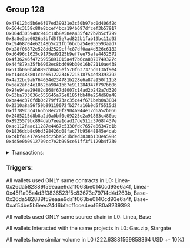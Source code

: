 ## Group 128

```0x7944afb6829d5978d3371fba5c9f5a101d7bcbf4
0x476123d5b6e6f07ed39931e3c50b97ec0d406f2d
0x664c3158c88e8bcef4bca194b697dfcef3b57917
0x004d305940c946c18b8e58ea435f427b2b5cf799
0x8a8e3ae6026a8bfd5f5e7ad822b1fab19bc11d93
0xc9468704e62148b5c21fbf6bcba54e955593aad7
0xb28f06872e528dd2529cffc87df0aa4d526c6182
0xd6496c1625c9175ed9125b9ef7ee75afe4452572
0x4f36246f4726955891015a4f7b6ca8378749327c
0x44f879a35fb6962ec8bd699b30d16b72110ae438
0x613b060bab889cb0445ef570f637375d0136f9e4
0xc14c483801cce661222346721518754ed8393792
0x4a32bc9ab764654d234781b228e6a87a950f11b8
0x6ea2afc4e1862ba9841bb7e911284347f797bb06
0x9fe94ae29482d868f67d8007c14ad2b242a7d320
0x63ba733036c655645a75e8185fbb40e254d68a48
0xba44c376fdb0c279ff73ac35c44f671beb0a3804
0x2310a8a56f59b99119072fb274a16b9d5f5515d2
0xdf789c3c4165b58ec20f29046944e17d6a52b066
0x2485215d8b8a2d0a0bf0c09225e2a91863c480be
0x8925579bc894dab7eea1dad17de511c3768f437e
0xac112faac11287e4467c5330fdc7657e86347d1b
0x1836dcb8c9bd398426d08fac7fb95648845e4dab
0xc4bf41e17e5e4dc25ba5c1bded3838b130ea598c
0x4d5e0b0912709cc7e2b995ce51ff3f1129b4f730
```
<details>
<summary>Transactions:</summary>

Hashes: 

Wallet: 0x7944afb6829d5978d3371fba5c9f5a101d7bcbf4

       Hash: 0x048f60a37d8e1633934eeac9d17d8716a8a0038794ac240b2289a1782a8ba1d8
         - source chain: Linea
         - destination chain: Kava
         - project: Gas.zip
         - contract: 0x26da582889f59eaae9da1f063be0140cd93e6a4f
         - value USD: 3.90195597e-08
       Hash: 0x876a954bbc8790beb5808b5e068fec0c402c01879864985575b738332576dd91
         - source chain: Linea
         - destination chain: Base
         - project: Stargate
         - contract: 0x45f1a95a4d3f3836523f5c83673c797f4d4d263b
         - value USD: 13.992650852
       Hash: 0xe6c15632d11b5ab6dbea77df13b7d830498decf88b778ecb90dba969899f6763
         - source chain: Linea
         - destination chain: Optimism
         - project: Gas.zip
         - contract: 0x26da582889f59eaae9da1f063be0140cd93e6a4f
         - value USD: 0.0001148991862
       Hash: 0x587c0e61de598764f79e2cf905b749265f92c87822c217a09df75e8b24758222
         - source chain: Base
         - destination chain: Zora
         - project: Gas.zip
         - contract: 0x26da582889f59eaae9da1f063be0140cd93e6a4f
         - value USD: 0.0001214753779
       Hash: 0xafc160eea1e633d1dc4b2f1b27a1a537ebe39ede035088ac1af9558a730e092b
         - source chain: Base
         - destination chain: Optimism
         - project: Stargate
         - contract: 0xaf54be5b6eec24d6bfacf1cce4eaf680a8239398
         - value USD: 208.645928433
Wallet: 0x476123d5b6e6f07ed39931e3c50b97ec0d406f2d

       Hash:0xc0bf93397584d536f16b7f2e7aec9517e41d97617b1825bbfb9dcb9c78d08af3
         - source chain: Linea
         - destination chain: Kava
         - project: Gas.zip
         - contract: 0x26da582889f59eaae9da1f063be0140cd93e6a4f
         - value USD: 4.28240519e-08
       Hash:0x11e43e0a75e18491302055090e52e7bbb2b4a509e4a7d385aa67c6ac1f5f8800
         - source chain: Linea
         - destination chain: Base
         - project: Stargate
         - contract: 0x45f1a95a4d3f3836523f5c83673c797f4d4d263b
         - value USD: 13.398693289
       Hash:0x69177e301715bd4f2c85682001b74ba8760ac0966b83a249775db3ba32ef17db
         - source chain: Base
         - destination chain: Kava
         - project: Gas.zip
         - contract: 0x26da582889f59eaae9da1f063be0140cd93e6a4f
         - value USD: 1.513919253e-08
       Hash:0x1602c3161b380e15494cc0a0fe8a55f83847e35088888bb1c72ff6f3a80247a6
         - source chain: Linea
         - destination chain: Avalanche
         - project: Gas.zip
         - contract: 0x26da582889f59eaae9da1f063be0140cd93e6a4f
         - value USD: 1.223284899e-06
       Hash:0xbe30082375419d372c265ecb04ec2f16dc781aa69609f2777a064b757dd66f85
         - source chain: Base
         - destination chain: Arbitrum
         - project: Gas.zip
         - contract: 0x26da582889f59eaae9da1f063be0140cd93e6a4f
         - value USD: 9.633032884e-05
       Hash:0x5d16f8309dd45e83984ba6d47cec5e980da2f6df2fa4ca6f93a6d6114b24f00b
         - source chain: Base
         - destination chain: Optimism
         - project: Stargate
         - contract: 0xaf54be5b6eec24d6bfacf1cce4eaf680a8239398
         - value USD: 202.372895313
Wallet: 0x664c3158c88e8bcef4bca194b697dfcef3b57917

       Hash:0x189cefcd823435489948edbb76c4bf8443edd179d920a5c3a14db34f767c6c96
         - source chain: Linea
         - destination chain: Base
         - project: Gas.zip
         - contract: 0x26da582889f59eaae9da1f063be0140cd93e6a4f
         - value USD: 0.0001739053593
       Hash:0x0a83474f0e76d51a0ad9abeb6175959a3cf8965f6b8a6244c9346cf407f3c8b1
         - source chain: Linea
         - destination chain: Base
         - project: Stargate
         - contract: 0x45f1a95a4d3f3836523f5c83673c797f4d4d263b
         - value USD: 14.353385067
       Hash:0xe2bf5a3883a90095ea02af782518bfd247eb07d5bb1bd80e854fb8de2f043aab
         - source chain: Base
         - destination chain: Arbitrum
         - project: Gas.zip
         - contract: 0x26da582889f59eaae9da1f063be0140cd93e6a4f
         - value USD: 0.0001201332072
       Hash:0x5c771335730b2983bf33efe5aff6bec44a335945d650580e6d1bd4296a950cf1
         - source chain: Linea
         - destination chain: Kava
         - project: Gas.zip
         - contract: 0x26da582889f59eaae9da1f063be0140cd93e6a4f
         - value USD: 4.449534161e-08
       Hash:0x02fb2ba82e33b8f5f78baae21dad125aaf1f723de2179a1335b2cbdfd9216130
         - source chain: Base
         - destination chain: Optimism
         - project: Gas.zip
         - contract: 0x26da582889f59eaae9da1f063be0140cd93e6a4f
         - value USD: 5.132846975e-05
       Hash:0x501fa52af1d22da500e489ba903bc01c34dcc35f1b61337b568ac283d1168850
         - source chain: Base
         - destination chain: Optimism
         - project: Stargate
         - contract: 0xaf54be5b6eec24d6bfacf1cce4eaf680a8239398
         - value USD: 203.562204924
Wallet: 0x004d305940c946c18b8e58ea435f427b2b5cf799

       Hash:0x919be9b45537c97c86d2985c5b13eb8cc4023b0e55e988e01275f6e8fe7bce6f
         - source chain: Linea
         - destination chain: Arbitrum
         - project: Gas.zip
         - contract: 0x26da582889f59eaae9da1f063be0140cd93e6a4f
         - value USD: 5.994333025e-05
       Hash:0x59794165c5f566bb600af49f35d1af207676188394dc88ca47ae4e1e4004f8d7
         - source chain: Linea
         - destination chain: Base
         - project: Stargate
         - contract: 0x45f1a95a4d3f3836523f5c83673c797f4d4d263b
         - value USD: 14.912213228
       Hash:0xff7cbb9c30406f5cbbf72c407d36f37370a7838f45a85cc63a5dd9ec1ed000eb
         - source chain: Base
         - destination chain: Kava
         - project: Gas.zip
         - contract: 0x26da582889f59eaae9da1f063be0140cd93e6a4f
         - value USD: 1.323448627e-08
       Hash:0x5966cbca24b06ecf4d36a0ae5e413b6d3e08e8922bb1cf9fecbf64cae052e1f8
         - source chain: Linea
         - destination chain: Metis
         - project: Gas.zip
         - contract: 0x26da582889f59eaae9da1f063be0140cd93e6a4f
         - value USD: 2.916085025e-06
       Hash:0xfd1536e0c349c22ac88a3d1621b34b31790544979395aff68f8184b505d4acf7
         - source chain: Base
         - destination chain: Scroll
         - project: Gas.zip
         - contract: 0x26da582889f59eaae9da1f063be0140cd93e6a4f
         - value USD: 3.174470812e-05
       Hash:0xa0ea2d66e95a7c22ef65001f4cf85460ed9710e1344e7e1424d28aa43cdabf4a
         - source chain: Base
         - destination chain: Optimism
         - project: Stargate
         - contract: 0xaf54be5b6eec24d6bfacf1cce4eaf680a8239398
         - value USD: 201.598360316
Wallet: 0x8a8e3ae6026a8bfd5f5e7ad822b1fab19bc11d93

       Hash:0x355c45a8a72856493b116ce96226f5a1145061ce1bb1e0fd3e185fb81a929d5b
         - source chain: Linea
         - destination chain: Arbitrum
         - project: Gas.zip
         - contract: 0x26da582889f59eaae9da1f063be0140cd93e6a4f
         - value USD: 4.983660596e-05
       Hash:0x6cfa52514acf6b4dbf86dbf3f62e1d45e3f74edfab3f2662d776ae60750bd5b9
         - source chain: Linea
         - destination chain: Base
         - project: Stargate
         - contract: 0x45f1a95a4d3f3836523f5c83673c797f4d4d263b
         - value USD: 14.321032748
       Hash:0xc67de9606d3d439a77c9ab1101e10142e3692935765416cfcaebd63a983bf057
         - source chain: Base
         - destination chain: Kava
         - project: Gas.zip
         - contract: 0x26da582889f59eaae9da1f063be0140cd93e6a4f
         - value USD: 4.052490968e-08
       Hash:0xd897bf462b4bde337558cf5815e342a650152cb0aadaa2d8eb30e808776b59e3
         - source chain: Linea
         - destination chain: Arbitrum
         - project: Gas.zip
         - contract: 0x26da582889f59eaae9da1f063be0140cd93e6a4f
         - value USD: 8.817351213e-05
       Hash:0xc390d259f05f10bb539cbc13f30ebaacf0f4ab17e057571c903b85a5b584cca8
         - source chain: Base
         - destination chain: Metis
         - project: Gas.zip
         - contract: 0x26da582889f59eaae9da1f063be0140cd93e6a4f
         - value USD: 3.34775445e-06
       Hash:0x749b6fc8954d2781d9f272ec5a47538b2cce24002a9e9b5c3755737f81faad70
         - source chain: Base
         - destination chain: Optimism
         - project: Stargate
         - contract: 0xaf54be5b6eec24d6bfacf1cce4eaf680a8239398
         - value USD: 207.216912551
Wallet: 0xc9468704e62148b5c21fbf6bcba54e955593aad7

       Hash:0x48be0d7f939a9803845ab143a8c11c49c3cec9338ebe77ae883bc066e34ad92b
         - source chain: Linea
         - destination chain: Base
         - project: Gas.zip
         - contract: 0x26da582889f59eaae9da1f063be0140cd93e6a4f
         - value USD: 2.718360325e-05
       Hash:0x14594190cc4404d68203bc0743e08215e7ce8a23545082e38cff73344fd460f5
         - source chain: Linea
         - destination chain: Base
         - project: Stargate
         - contract: 0x45f1a95a4d3f3836523f5c83673c797f4d4d263b
         - value USD: 17.364745461
       Hash:0x28a16e24ab03154e7fa440c6d40dff0b1ca96fead429ff3b76abbaf94f984bd7
         - source chain: Base
         - destination chain: Linea
         - project: Gas.zip
         - contract: 0x26da582889f59eaae9da1f063be0140cd93e6a4f
         - value USD: 7.107881429e-05
       Hash:0x3c7bd4c7bf6f88262d29d0bec1e35a0acbcb3af8b42ad9f9d3df4218a262abde
         - source chain: Linea
         - destination chain: Avalanche
         - project: Gas.zip
         - contract: 0x26da582889f59eaae9da1f063be0140cd93e6a4f
         - value USD: 1.514330142e-06
       Hash:0x1d47f6a8714bf7b465650e24eb7abae1470a2d70eac7682aa0ca2098465e78c9
         - source chain: Base
         - destination chain: Arbitrum
         - project: Gas.zip
         - contract: 0x26da582889f59eaae9da1f063be0140cd93e6a4f
         - value USD: 0.0001022885039
       Hash:0x27e59ebb2fa65007b252d61bac6dbbe258837b2f68b01ef834cfea61fce913ac
         - source chain: Base
         - destination chain: Optimism
         - project: Stargate
         - contract: 0xaf54be5b6eec24d6bfacf1cce4eaf680a8239398
         - value USD: 205.580424417
Wallet: 0xb28f06872e528dd2529cffc87df0aa4d526c6182

       Hash:0x27db1f925dff94e9a661fcf030845c4b3de1829b3256f529101926fcef16d03c
         - source chain: Linea
         - destination chain: Arbitrum
         - project: Gas.zip
         - contract: 0x26da582889f59eaae9da1f063be0140cd93e6a4f
         - value USD: 0.0001042038125
       Hash:0xc336182bd3fd4b8208376ba0f4ed7696ad4a89b8aad5f0304b1df8e73e9ec1bb
         - source chain: Linea
         - destination chain: Base
         - project: Stargate
         - contract: 0x45f1a95a4d3f3836523f5c83673c797f4d4d263b
         - value USD: 13.540200513
       Hash:0x8ac4b24f260ec6250b91759115340fde5db107ed6857ee470974a1af80fb7413
         - source chain: Base
         - destination chain: Scroll
         - project: Gas.zip
         - contract: 0x26da582889f59eaae9da1f063be0140cd93e6a4f
         - value USD: 5.179208569e-05
       Hash:0x645f3b3d3c53e184d8d766fdd0cfd1b1ada07819e22bd7fbaccd7d4acde190b9
         - source chain: Linea
         - destination chain: Scroll
         - project: Gas.zip
         - contract: 0x26da582889f59eaae9da1f063be0140cd93e6a4f
         - value USD: 6.964038454e-05
       Hash:0x7cc2294ee953f5dd7daa7541721158fa38ac600e8e3c4d2a2dba306bd3410fb4
         - source chain: Base
         - destination chain: Metis
         - project: Gas.zip
         - contract: 0x26da582889f59eaae9da1f063be0140cd93e6a4f
         - value USD: 3.867522272e-06
       Hash:0x844f116f2eceea0e771a4eed97be87ad1b2f00a05d38fe4b128f7eb26dfd227a
         - source chain: Base
         - destination chain: Optimism
         - project: Stargate
         - contract: 0xaf54be5b6eec24d6bfacf1cce4eaf680a8239398
         - value USD: 208.130667749
Wallet: 0xd6496c1625c9175ed9125b9ef7ee75afe4452572

       Hash:0xd3008b05b4c179df75b3c854af197192f3e9186fe88dcbbc34e19130e3ceb2ee
         - source chain: Linea
         - destination chain: Linea
         - project: Gas.zip
         - contract: 0x26da582889f59eaae9da1f063be0140cd93e6a4f
         - value USD: 2.683509552e-05
       Hash:0xea6e92db66f16887563e1e4b8013ad525c41172d721c0432fe0ab4e897e6fdcf
         - source chain: Linea
         - destination chain: Base
         - project: Stargate
         - contract: 0x45f1a95a4d3f3836523f5c83673c797f4d4d263b
         - value USD: 11.797556006
       Hash:0x0bf853bbc45d80e9caa0ca56d11764538bf0a36ad12fb5a14376877cd8a16a5c
         - source chain: Base
         - destination chain: Kava
         - project: Gas.zip
         - contract: 0x26da582889f59eaae9da1f063be0140cd93e6a4f
         - value USD: 3.073238408e-08
       Hash:0x4f1dfb8af79850db34f86d4f7c21ac5e542bfec2c500a4a38ad23fe97f178048
         - source chain: Linea
         - destination chain: Scroll
         - project: Gas.zip
         - contract: 0x26da582889f59eaae9da1f063be0140cd93e6a4f
         - value USD: 0.0001410305275
       Hash:0x973c73866370f59861cc828428c816d42f233bdb742f8ccdc5d5cf7f4adf4e17
         - source chain: Base
         - destination chain: Arbitrum
         - project: Gas.zip
         - contract: 0x26da582889f59eaae9da1f063be0140cd93e6a4f
         - value USD: 0.0001259206755
       Hash:0x4f0ac05bceb3bf570b7b389ed5a3de410a4bb9a006ffdc60b4f6221a110820b8
         - source chain: Base
         - destination chain: Optimism
         - project: Stargate
         - contract: 0xaf54be5b6eec24d6bfacf1cce4eaf680a8239398
         - value USD: 206.503758568
Wallet: 0x4f36246f4726955891015a4f7b6ca8378749327c

       Hash:0x01f63e84fd98f2bbb598a1dfff2dfc0a3aa434528ea467ab162a41805b5d1a19
         - source chain: Linea
         - destination chain: Arbitrum
         - project: Gas.zip
         - contract: 0x26da582889f59eaae9da1f063be0140cd93e6a4f
         - value USD: 0.0001390545859
       Hash:0x13e1bcbcfe187e20adcbfd4e2804797efba9ae8c2ec530573cf66d7ffc76e7d6
         - source chain: Linea
         - destination chain: Base
         - project: Stargate
         - contract: 0x45f1a95a4d3f3836523f5c83673c797f4d4d263b
         - value USD: 14.682453202
       Hash:0x767a0ec241708aefe669a893d727492251349177cdf9c624bf272b7e8e54fe87
         - source chain: Base
         - destination chain: Metis
         - project: Gas.zip
         - contract: 0x26da582889f59eaae9da1f063be0140cd93e6a4f
         - value USD: 3.579341827e-06
       Hash:0x0c1045fa0c3ead5b62263d41a82dfc5084fa28c16f24d3b5e3e66450c7e86a4d
         - source chain: Linea
         - destination chain: Metis
         - project: Gas.zip
         - contract: 0x26da582889f59eaae9da1f063be0140cd93e6a4f
         - value USD: 2.029454852e-06
       Hash:0xf044d21bc0f6b3a162dac25b6030faffbe0c2db235a13e270570a9f949f1855c
         - source chain: Base
         - destination chain: Kava
         - project: Gas.zip
         - contract: 0x26da582889f59eaae9da1f063be0140cd93e6a4f
         - value USD: 2.49582345e-08
       Hash:0x45100bb8caac285230fe5d4705e421b490d65531ca385f6b47cb9707712c1ca0
         - source chain: Base
         - destination chain: Optimism
         - project: Stargate
         - contract: 0xaf54be5b6eec24d6bfacf1cce4eaf680a8239398
         - value USD: 199.868625878
Wallet: 0x44f879a35fb6962ec8bd699b30d16b72110ae438

       Hash:0xb7c5f56083b77f9c2a47e2c6f602d1d7900fa9f37e0e09151b35ef79a0368528
         - source chain: Linea
         - destination chain: Zora
         - project: Gas.zip
         - contract: 0x26da582889f59eaae9da1f063be0140cd93e6a4f
         - value USD: 6.737942967e-05
       Hash:0x4c82163982e4c3fdbff4ce2ded521c74b918f4ec8873db5c7f7e1dc5e3df6ccd
         - source chain: Linea
         - destination chain: Base
         - project: Stargate
         - contract: 0x45f1a95a4d3f3836523f5c83673c797f4d4d263b
         - value USD: 14.29543315
       Hash:0x9644898a06092d262b57cdf98e39d3ae1abbcc2cd0b68690429c519ec61b6bfd
         - source chain: Base
         - destination chain: Kava
         - project: Gas.zip
         - contract: 0x26da582889f59eaae9da1f063be0140cd93e6a4f
         - value USD: 1.271369461e-08
       Hash:0x0837f9ef1b2fd64892a74bae07f671c51c817d4c55a4226a4be8c733e9373d5c
         - source chain: Linea
         - destination chain: Avalanche
         - project: Gas.zip
         - contract: 0x26da582889f59eaae9da1f063be0140cd93e6a4f
         - value USD: 1.486203291e-06
       Hash:0x3f11860206944a7a9d2b09f53142b6bab82ccd550f7ae2b78a7b296a76ae8220
         - source chain: Base
         - destination chain: Optimism
         - project: Gas.zip
         - contract: 0x26da582889f59eaae9da1f063be0140cd93e6a4f
         - value USD: 0.0001238043617
       Hash:0xd490ab03921fc241530ba49537e06e4663070b57e1ec3c9c5bf2c1bf105f42dd
         - source chain: Base
         - destination chain: Optimism
         - project: Stargate
         - contract: 0xaf54be5b6eec24d6bfacf1cce4eaf680a8239398
         - value USD: 207.920850829
Wallet: 0x613b060bab889cb0445ef570f637375d0136f9e4

       Hash:0x46e58c29c0b569d01b11450dba55bca6491aef973c1dfff2ed093f9a20d65847
         - source chain: Linea
         - destination chain: Scroll
         - project: Gas.zip
         - contract: 0x26da582889f59eaae9da1f063be0140cd93e6a4f
         - value USD: 0.0001511673215
       Hash:0x462f746cd91573b54ac81b2c66bcf1eef99d635a5c078db7834785568f7db129
         - source chain: Linea
         - destination chain: Base
         - project: Stargate
         - contract: 0x45f1a95a4d3f3836523f5c83673c797f4d4d263b
         - value USD: 12.50851428
       Hash:0x7312cb93a2e54e3e5ec56f25de546aa875eb9c8675d8f3e9f05c99d19aea9ff6
         - source chain: Base
         - destination chain: Base
         - project: Gas.zip
         - contract: 0x26da582889f59eaae9da1f063be0140cd93e6a4f
         - value USD: 0.0001573941306
       Hash:0xbcbae9042c5e7d7e9fa6da7d50949b2162b34acc8da749b950a4459fce8ce4d4
         - source chain: Linea
         - destination chain: Kava
         - project: Gas.zip
         - contract: 0x26da582889f59eaae9da1f063be0140cd93e6a4f
         - value USD: 1.452722652e-08
       Hash:0xc0cb494a528c593b1a065d708c4192e905ac126d82884d0f9b6412d30a744577
         - source chain: Base
         - destination chain: Arbitrum
         - project: Gas.zip
         - contract: 0x26da582889f59eaae9da1f063be0140cd93e6a4f
         - value USD: 8.429983601e-05
       Hash:0xbcd268c367a9b1061bd63562f787cccffab6715fbf47162ad12050f429048c3e
         - source chain: Base
         - destination chain: Optimism
         - project: Stargate
         - contract: 0xaf54be5b6eec24d6bfacf1cce4eaf680a8239398
         - value USD: 201.663299349
Wallet: 0xc14c483801cce661222346721518754ed8393792

       Hash:0x2fb097d3330cabf9788c0556cca6eb168bd4d528ae53979d1fa8f6ce79c35ef2
         - source chain: Linea
         - destination chain: Zora
         - project: Gas.zip
         - contract: 0x26da582889f59eaae9da1f063be0140cd93e6a4f
         - value USD: 0.0001145101188
       Hash:0xd03c172b27de85d87c9afd88cc8453aab625f9b742f321fa8bdeb9ab07ab5e47
         - source chain: Linea
         - destination chain: Base
         - project: Stargate
         - contract: 0x45f1a95a4d3f3836523f5c83673c797f4d4d263b
         - value USD: 14.46155722
       Hash:0x7b98cfe466527873671c03fc8bb20683bf021516eba30663cadad349d963b41b
         - source chain: Base
         - destination chain: Metis
         - project: Gas.zip
         - contract: 0x26da582889f59eaae9da1f063be0140cd93e6a4f
         - value USD: 4.676076092e-06
       Hash:0xfe2ae7ccf84bb8f31be4fecf3f019b66cebb92d3f4f17d5e7a25a63427f75ea8
         - source chain: Linea
         - destination chain: Avalanche
         - project: Gas.zip
         - contract: 0x26da582889f59eaae9da1f063be0140cd93e6a4f
         - value USD: 8.626542763e-07
       Hash:0x248d023bf94dffd3855bb27b3b3160d2d8b262ef1b15a170fd8dce6af37921ee
         - source chain: Base
         - destination chain: Avalanche
         - project: Gas.zip
         - contract: 0x26da582889f59eaae9da1f063be0140cd93e6a4f
         - value USD: 5.984068063e-07
       Hash:0xf7eeff1ea104cd38476aff2597a63e6d812d7f9c25d07067f9066969787faf7a
         - source chain: Base
         - destination chain: Optimism
         - project: Stargate
         - contract: 0xaf54be5b6eec24d6bfacf1cce4eaf680a8239398
         - value USD: 205.756967561
Wallet: 0x4a32bc9ab764654d234781b228e6a87a950f11b8

       Hash:0xa192413b3455b376d973b39a9a82ba71d160349702ff4144d2f06fd7501c9125
         - source chain: Linea
         - destination chain: Scroll
         - project: Gas.zip
         - contract: 0x26da582889f59eaae9da1f063be0140cd93e6a4f
         - value USD: 0.0001232380242
       Hash:0xb7f57ec5d0610d56d8234043974510034e81e858726256a4f9e6b87b2677b1af
         - source chain: Linea
         - destination chain: Base
         - project: Stargate
         - contract: 0x45f1a95a4d3f3836523f5c83673c797f4d4d263b
         - value USD: 13.633932326
       Hash:0xe48403cc2b7c63d3fe865d6af8a53662d113bb114079a01778005ee67b36c2d5
         - source chain: Base
         - destination chain: Linea
         - project: Gas.zip
         - contract: 0x26da582889f59eaae9da1f063be0140cd93e6a4f
         - value USD: 2.925916529e-05
       Hash:0xcce33c5f7deff155a4c1957b3fb2c49eaae2b34ae11892785109153716d3ce0a
         - source chain: Linea
         - destination chain: Metis
         - project: Gas.zip
         - contract: 0x26da582889f59eaae9da1f063be0140cd93e6a4f
         - value USD: 4.219129824e-06
       Hash:0xc94ae10740fc0d7a75edd06396badc45e04b3fb887045f4b2a7ed0eace646fa9
         - source chain: Base
         - destination chain: Kava
         - project: Gas.zip
         - contract: 0x26da582889f59eaae9da1f063be0140cd93e6a4f
         - value USD: 1.692401882e-08
       Hash:0xe6dd1bd4661a6e4319888bdcad3d3a0f3e18cfc624c4a14b0d853ba1bdb56856
         - source chain: Base
         - destination chain: Optimism
         - project: Stargate
         - contract: 0xaf54be5b6eec24d6bfacf1cce4eaf680a8239398
         - value USD: 205.582613614
Wallet: 0x6ea2afc4e1862ba9841bb7e911284347f797bb06

       Hash:0x3af390c7f9804b2f39e97a0d38f2ad6ff92e1a02364ada7c3e21d31cf8838302
         - source chain: Linea
         - destination chain: Kava
         - project: Gas.zip
         - contract: 0x26da582889f59eaae9da1f063be0140cd93e6a4f
         - value USD: 1.532911274e-08
       Hash:0x8654dfbbd6da56e30101cd8234e9b1d208cdbef95ddfd7f41dba28c4c13e85ab
         - source chain: Linea
         - destination chain: Base
         - project: Stargate
         - contract: 0x45f1a95a4d3f3836523f5c83673c797f4d4d263b
         - value USD: 14.684479399
       Hash:0x4f8910fdaed8966694da83003cd0976bb8487d6d9abe5e6872be2661209c26b3
         - source chain: Base
         - destination chain: Zora
         - project: Gas.zip
         - contract: 0x26da582889f59eaae9da1f063be0140cd93e6a4f
         - value USD: 3.054996255e-05
       Hash:0x3da31a5cd4b2b6baf022fbc62d899fb378f624670483abd57369f544a878d728
         - source chain: Linea
         - destination chain: Avalanche
         - project: Gas.zip
         - contract: 0x26da582889f59eaae9da1f063be0140cd93e6a4f
         - value USD: 3.281836921e-07
       Hash:0xd256df50062eb51fa03083a8a66baf35fcad39adc37f750d4b8ccda1349618ac
         - source chain: Base
         - destination chain: Metis
         - project: Gas.zip
         - contract: 0x26da582889f59eaae9da1f063be0140cd93e6a4f
         - value USD: 3.826983967e-06
       Hash:0xd4f6ec87cf5f50950092630b27b28e8a5a5959efd05ea2b3f3db9b9584885658
         - source chain: Base
         - destination chain: Optimism
         - project: Stargate
         - contract: 0xaf54be5b6eec24d6bfacf1cce4eaf680a8239398
         - value USD: 207.211357408
Wallet: 0x9fe94ae29482d868f67d8007c14ad2b242a7d320

       Hash:0xa76072f4b4a263281d05f512f674b6e1b89386c0e65be5e937c57cf298eccfc4
         - source chain: Linea
         - destination chain: Kava
         - project: Gas.zip
         - contract: 0x26da582889f59eaae9da1f063be0140cd93e6a4f
         - value USD: 4.58944345e-08
       Hash:0x363480198835baf85c01f02b0fd85d72f8fa33684de92aecd096add9df371bd8
         - source chain: Linea
         - destination chain: Base
         - project: Stargate
         - contract: 0x45f1a95a4d3f3836523f5c83673c797f4d4d263b
         - value USD: 15.400998674
       Hash:0x41564084377b41e8a3c384fcd1974217ff10d3701123753519a29ced2adb6a3c
         - source chain: Base
         - destination chain: Metis
         - project: Gas.zip
         - contract: 0x26da582889f59eaae9da1f063be0140cd93e6a4f
         - value USD: 5.108409848e-07
       Hash:0x72b93cb2a119e71e040b950c629229fc241c31cf6aa42e3e5e1d0b461c122056
         - source chain: Linea
         - destination chain: Kava
         - project: Gas.zip
         - contract: 0x26da582889f59eaae9da1f063be0140cd93e6a4f
         - value USD: 2.045952718e-08
       Hash:0x3d4ac2201f1eee5e569b444310e6645af2681a7a51f3e6379abbe3759b6207c4
         - source chain: Base
         - destination chain: Scroll
         - project: Gas.zip
         - contract: 0x26da582889f59eaae9da1f063be0140cd93e6a4f
         - value USD: 4.179036325e-05
       Hash:0x30c59fd6c7be8b317d56495cd7356ff6d98ec6218932e5eded526025f9c8227a
         - source chain: Base
         - destination chain: Optimism
         - project: Stargate
         - contract: 0xaf54be5b6eec24d6bfacf1cce4eaf680a8239398
         - value USD: 205.773543973
Wallet: 0x63ba733036c655645a75e8185fbb40e254d68a48

       Hash:0x33d7e82c344953c3733b31e60abbd8408f69691a2a482962e25c1cfaac185536
         - source chain: Linea
         - destination chain: Scroll
         - project: Gas.zip
         - contract: 0x26da582889f59eaae9da1f063be0140cd93e6a4f
         - value USD: 0.000109507311
       Hash:0x83f3825f171dd8ec7e1c8c9d27abbde970c75b6a55ee97300cc2fd0c1b78861f
         - source chain: Linea
         - destination chain: Base
         - project: Stargate
         - contract: 0x45f1a95a4d3f3836523f5c83673c797f4d4d263b
         - value USD: 13.051125204
       Hash:0x860490e62c26f736ed6e1b824f64f33b5cdffa61b5e8fbf98f15b983e2713a9b
         - source chain: Base
         - destination chain: Zora
         - project: Gas.zip
         - contract: 0x26da582889f59eaae9da1f063be0140cd93e6a4f
         - value USD: 0.0001614783735
       Hash:0x63b8dc51ea994f5e0dfa9b66621f5931e86e1ca2c52d507961d579bfc96fd48d
         - source chain: Linea
         - destination chain: Kava
         - project: Gas.zip
         - contract: 0x26da582889f59eaae9da1f063be0140cd93e6a4f
         - value USD: 2.137699476e-08
       Hash:0x4de26f906c196cbe85184e3c31fdfdd1c5c47ec6082f1324fbbc0a66144171fa
         - source chain: Base
         - destination chain: Avalanche
         - project: Gas.zip
         - contract: 0x26da582889f59eaae9da1f063be0140cd93e6a4f
         - value USD: 1.017784719e-06
       Hash:0x5db65f1820517b1ab30e3ee8401a90c45fae90ea645d46ca5a42899b72c9886c
         - source chain: Base
         - destination chain: Optimism
         - project: Stargate
         - contract: 0xaf54be5b6eec24d6bfacf1cce4eaf680a8239398
         - value USD: 203.206951935
Wallet: 0xba44c376fdb0c279ff73ac35c44f671beb0a3804

       Hash:0xc5fd0d43f5be604c71ea2d91c14ac325f4d5273d8b5dc98781b95f15c726e264
         - source chain: Linea
         - destination chain: Linea
         - project: Gas.zip
         - contract: 0x26da582889f59eaae9da1f063be0140cd93e6a4f
         - value USD: 0.0001196210436
       Hash:0xc69f0b524de96b5225943837a8e76d681d4d59dc917fc236f09e631b9acb2750
         - source chain: Linea
         - destination chain: Base
         - project: Stargate
         - contract: 0x45f1a95a4d3f3836523f5c83673c797f4d4d263b
         - value USD: 13.418474735
       Hash:0xa8c394b24d3a84f4cad5d2b87592540c4c09978660b80326d01eb8e07659d45c
         - source chain: Base
         - destination chain: Kava
         - project: Gas.zip
         - contract: 0x26da582889f59eaae9da1f063be0140cd93e6a4f
         - value USD: 7.81059359e-09
       Hash:0x535d85b0cf6a10034b3dc80ced8263ba17be2918294a38800b8eabe12db6b3c0
         - source chain: Linea
         - destination chain: Arbitrum
         - project: Gas.zip
         - contract: 0x26da582889f59eaae9da1f063be0140cd93e6a4f
         - value USD: 0.0001551839618
       Hash:0xbb174aa7669125786d1ed9d5d53992846fa478766ec68b329569b1ba394e2641
         - source chain: Base
         - destination chain: Scroll
         - project: Gas.zip
         - contract: 0x26da582889f59eaae9da1f063be0140cd93e6a4f
         - value USD: 0.0001685780755
       Hash:0x14cea69552dac0aac60e3ede26e3ffa7ef9241d2ba56407d5fe63c6c5dd0c238
         - source chain: Base
         - destination chain: Optimism
         - project: Stargate
         - contract: 0xaf54be5b6eec24d6bfacf1cce4eaf680a8239398
         - value USD: 201.420792948
Wallet: 0x2310a8a56f59b99119072fb274a16b9d5f5515d2

       Hash:0xd286ef57b7cb3d8a037bc42a96d9f3db081d6f4f137d6bc4e9227cd110844427
         - source chain: Linea
         - destination chain: Scroll
         - project: Gas.zip
         - contract: 0x26da582889f59eaae9da1f063be0140cd93e6a4f
         - value USD: 4.394242417e-05
       Hash:0x48c75830ee3e98371ae936a647fb4a9dfe1f881eca8259c9753c74708517c0a5
         - source chain: Linea
         - destination chain: Base
         - project: Stargate
         - contract: 0x45f1a95a4d3f3836523f5c83673c797f4d4d263b
         - value USD: 14.38161306
       Hash:0x12edcbaf95dbb7a8ca85150308ddb0e06d9d2d88634a00ee4a377f6df59305dd
         - source chain: Base
         - destination chain: Arbitrum
         - project: Gas.zip
         - contract: 0x26da582889f59eaae9da1f063be0140cd93e6a4f
         - value USD: 0.0001060855842
       Hash:0x0a1ae9b03570dc98035061ff8730c574d6294862dcdf34e8bf6ddeabd2b26744
         - source chain: Linea
         - destination chain: Scroll
         - project: Gas.zip
         - contract: 0x26da582889f59eaae9da1f063be0140cd93e6a4f
         - value USD: 7.601562012e-05
       Hash:0x60cd3cb367ceba5228035e784969a01c717a787aa1c8afd8c23df592b7bc978d
         - source chain: Base
         - destination chain: Metis
         - project: Gas.zip
         - contract: 0x26da582889f59eaae9da1f063be0140cd93e6a4f
         - value USD: 3.944044653e-06
       Hash:0xc5a2e2f17b50f2b2b7b97e3742e4acce2504dbdf3cdd8ba8999744a176dfd07f
         - source chain: Base
         - destination chain: Optimism
         - project: Stargate
         - contract: 0xaf54be5b6eec24d6bfacf1cce4eaf680a8239398
         - value USD: 207.971869779
Wallet: 0xdf789c3c4165b58ec20f29046944e17d6a52b066

       Hash:0xae46ddcc6804ce75630782da6b2d428893e3e599083ae4a2bf6a9af80cbdea8c
         - source chain: Linea
         - destination chain: Base
         - project: Gas.zip
         - contract: 0x26da582889f59eaae9da1f063be0140cd93e6a4f
         - value USD: 0.0001464747472
       Hash:0x5ff07674417a020137fdd18209e25d27303fa1a7adf2ef1461fdb068106eab89
         - source chain: Linea
         - destination chain: Base
         - project: Stargate
         - contract: 0x45f1a95a4d3f3836523f5c83673c797f4d4d263b
         - value USD: 14.714801399
       Hash:0x21ce462057284ea0d4e29196d88449a4384b40d253c5c9976bb842acfeb7ca22
         - source chain: Base
         - destination chain: Zora
         - project: Gas.zip
         - contract: 0x26da582889f59eaae9da1f063be0140cd93e6a4f
         - value USD: 9.030703216e-05
       Hash:0x395d84196d197808b9c64637510fe14c1f48edda705d8498ccd610e3b1fde5f0
         - source chain: Linea
         - destination chain: Metis
         - project: Gas.zip
         - contract: 0x26da582889f59eaae9da1f063be0140cd93e6a4f
         - value USD: 2.457711465e-06
       Hash:0xece715374137a6b58d709336e9821aee73fbf25bfcb0e3f7cb213b53ccaafb4c
         - source chain: Base
         - destination chain: Scroll
         - project: Gas.zip
         - contract: 0x26da582889f59eaae9da1f063be0140cd93e6a4f
         - value USD: 0.0001487453607
       Hash:0xfa1b9c41a070be9f254972e9db85698c097fdc40307985c02a6bd64131dfeda8
         - source chain: Base
         - destination chain: Optimism
         - project: Stargate
         - contract: 0xaf54be5b6eec24d6bfacf1cce4eaf680a8239398
         - value USD: 201.91744527
Wallet: 0x2485215d8b8a2d0a0bf0c09225e2a91863c480be

       Hash:0x56c9663bf82ada3775134a8432553a02b10d64feddf3c4647e57088e5ed416cb
         - source chain: Linea
         - destination chain: Metis
         - project: Gas.zip
         - contract: 0x26da582889f59eaae9da1f063be0140cd93e6a4f
         - value USD: 1.881232419e-06
       Hash:0x214c9625792175394897b9ab18d75f8b36e50713f5f6e610ac1819e062757b4a
         - source chain: Linea
         - destination chain: Base
         - project: Stargate
         - contract: 0x45f1a95a4d3f3836523f5c83673c797f4d4d263b
         - value USD: 13.490049054
       Hash:0xf8ca79d378da4632e6ef1a7f562911bc31f0a19ad028b7771fca73f11d412f23
         - source chain: Base
         - destination chain: Metis
         - project: Gas.zip
         - contract: 0x26da582889f59eaae9da1f063be0140cd93e6a4f
         - value USD: 3.603042732e-06
       Hash:0x6aeeab0724f38ac3b091d5c2841f82a69fa2bbe95fc67b8e7ad6528943f22ae3
         - source chain: Linea
         - destination chain: Zora
         - project: Gas.zip
         - contract: 0x26da582889f59eaae9da1f063be0140cd93e6a4f
         - value USD: 7.986894648e-05
       Hash:0x5e574dfacb928cd006b7ff83abdbc1c64fdf36b108ab3ee568751f611ad4affa
         - source chain: Base
         - destination chain: Optimism
         - project: Gas.zip
         - contract: 0x26da582889f59eaae9da1f063be0140cd93e6a4f
         - value USD: 7.68517697e-05
       Hash:0xca92e6057baf255b3771cecfaf405c671564e07b1624370ba319ed3b448e9c6e
         - source chain: Base
         - destination chain: Optimism
         - project: Stargate
         - contract: 0xaf54be5b6eec24d6bfacf1cce4eaf680a8239398
         - value USD: 202.410885436
Wallet: 0x8925579bc894dab7eea1dad17de511c3768f437e

       Hash:0x25a1f38478c6b3b4f29dfd2fece16edc52ab5a25a59a0ebc971a66839e08a132
         - source chain: Linea
         - destination chain: Zora
         - project: Gas.zip
         - contract: 0x26da582889f59eaae9da1f063be0140cd93e6a4f
         - value USD: 4.812741695e-05
       Hash:0xa0c901a49e5483eddbf8664484c4e6b230b5ff8aa6f0513d3328fd021fcdb884
         - source chain: Linea
         - destination chain: Base
         - project: Stargate
         - contract: 0x45f1a95a4d3f3836523f5c83673c797f4d4d263b
         - value USD: 14.481621345
       Hash:0x2767283bd57a697c8ecf89b8886929e1ddedb463bd66a9fdfc305a573097a353
         - source chain: Base
         - destination chain: Zora
         - project: Gas.zip
         - contract: 0x26da582889f59eaae9da1f063be0140cd93e6a4f
         - value USD: 9.789899557e-05
       Hash:0xd28f293299ec7053afabf1515d2efd10bca0cc6d5a16fe76e83a2cae38d837de
         - source chain: Linea
         - destination chain: Arbitrum
         - project: Gas.zip
         - contract: 0x26da582889f59eaae9da1f063be0140cd93e6a4f
         - value USD: 0.0001001215208
       Hash:0x7ee389279fa417d0ace1e7d4048d7ac850143601365460a8dc15d30160cbec71
         - source chain: Base
         - destination chain: Optimism
         - project: Gas.zip
         - contract: 0x26da582889f59eaae9da1f063be0140cd93e6a4f
         - value USD: 0.0001599326261
       Hash:0x577d4343e0f8e31a72c902f67702d715c1ef4a2818ea1a39cdbd64865aaa2786
         - source chain: Base
         - destination chain: Optimism
         - project: Stargate
         - contract: 0xaf54be5b6eec24d6bfacf1cce4eaf680a8239398
         - value USD: 204.142969448
Wallet: 0xac112faac11287e4467c5330fdc7657e86347d1b

       Hash:0x4c87b4c3e76280eaea56d583c0a56d22b9310acb331030c8605d5887055d841b
         - source chain: Linea
         - destination chain: Linea
         - project: Gas.zip
         - contract: 0x26da582889f59eaae9da1f063be0140cd93e6a4f
         - value USD: 0.0001258985327
       Hash:0x3db9eb303b7d5a774bc5234de65544fb7e372c200b687abfe5e45d7a6e438de1
         - source chain: Linea
         - destination chain: Base
         - project: Stargate
         - contract: 0x45f1a95a4d3f3836523f5c83673c797f4d4d263b
         - value USD: 12.096925543
       Hash:0xd35e56089a1f88c1a8a8a51c9d192e86d8fbe479de39cd39d7cc155f4c8feb98
         - source chain: Base
         - destination chain: Kava
         - project: Gas.zip
         - contract: 0x26da582889f59eaae9da1f063be0140cd93e6a4f
         - value USD: 2.752986215e-08
       Hash:0x24e24d508b52b17793b6a5c3e479680077fb4f0297fa4abc58417885654ad178
         - source chain: Linea
         - destination chain: Arbitrum
         - project: Gas.zip
         - contract: 0x26da582889f59eaae9da1f063be0140cd93e6a4f
         - value USD: 8.016723172e-05
       Hash:0x477d145977f036e1b407b5b449fb7fd2dc9335c1b81f1ee17cdab27c07cc5df2
         - source chain: Base
         - destination chain: Scroll
         - project: Gas.zip
         - contract: 0x26da582889f59eaae9da1f063be0140cd93e6a4f
         - value USD: 9.426492534e-05
       Hash:0x95484d82beef802149e6b0f40b02d4424eda09b5b7158c82c0cd12785b91d0ed
         - source chain: Base
         - destination chain: Optimism
         - project: Stargate
         - contract: 0xaf54be5b6eec24d6bfacf1cce4eaf680a8239398
         - value USD: 206.76893639
Wallet: 0x1836dcb8c9bd398426d08fac7fb95648845e4dab

       Hash:0x92d1ca5ed8dda23e0f0db3228c1c8f9c1e85f25fb27e670d95876722bd7ab54b
         - source chain: Linea
         - destination chain: Base
         - project: Gas.zip
         - contract: 0x26da582889f59eaae9da1f063be0140cd93e6a4f
         - value USD: 8.961739211e-05
       Hash:0xcbb4cbaf98b73dd1da23de56bb6a520a8c7640641b3c64e7e5d2bde11725f021
         - source chain: Linea
         - destination chain: Base
         - project: Stargate
         - contract: 0x45f1a95a4d3f3836523f5c83673c797f4d4d263b
         - value USD: 12.810464221
       Hash:0x307726301a21856e9b586eb37722bed7f44deff50af63e870c85490ac9a82361
         - source chain: Base
         - destination chain: Metis
         - project: Gas.zip
         - contract: 0x26da582889f59eaae9da1f063be0140cd93e6a4f
         - value USD: 4.281732222e-06
       Hash:0x94ad0c9b9c5d81b490b7c9498c45a0611b6966d68055a4d0da00fee00b3a5bac
         - source chain: Linea
         - destination chain: Arbitrum
         - project: Gas.zip
         - contract: 0x26da582889f59eaae9da1f063be0140cd93e6a4f
         - value USD: 6.196331884e-05
       Hash:0xc130c1ab005660ee7d36fa329089784024efa22980627414434a54be3d784266
         - source chain: Base
         - destination chain: Optimism
         - project: Gas.zip
         - contract: 0x26da582889f59eaae9da1f063be0140cd93e6a4f
         - value USD: 0.0001588734697
       Hash:0x7ab00331e7b235a61c1dfc40b499d0a3fa8272e606c77cf7a80e8dd7498725da
         - source chain: Base
         - destination chain: Optimism
         - project: Stargate
         - contract: 0xaf54be5b6eec24d6bfacf1cce4eaf680a8239398
         - value USD: 200.376072185
Wallet: 0xc4bf41e17e5e4dc25ba5c1bded3838b130ea598c

       Hash:0xfb7645f8507105966a3dc4de143577e981f70b25878e8ff4690400f948e39341
         - source chain: Linea
         - destination chain: Arbitrum
         - project: Gas.zip
         - contract: 0x26da582889f59eaae9da1f063be0140cd93e6a4f
         - value USD: 3.710720142e-05
       Hash:0x853a58d7ae2ff77f9994b8713f424190a4892db6434780c832ee92033f8e9a62
         - source chain: Linea
         - destination chain: Base
         - project: Stargate
         - contract: 0x45f1a95a4d3f3836523f5c83673c797f4d4d263b
         - value USD: 13.485387213
       Hash:0xd060d3d82b923f6d2e223c661d709bc3d087b84794f25580ef3ec4e8d9852606
         - source chain: Base
         - destination chain: Zora
         - project: Gas.zip
         - contract: 0x26da582889f59eaae9da1f063be0140cd93e6a4f
         - value USD: 7.224114605e-05
       Hash:0xcbae4d4b3909a0166dfbe26c7af7e3f3c1fbe2e68ee21a5da87909501d5f8e5c
         - source chain: Linea
         - destination chain: Avalanche
         - project: Gas.zip
         - contract: 0x26da582889f59eaae9da1f063be0140cd93e6a4f
         - value USD: 2.046396131e-06
       Hash:0x83a5e4af53e83068a7eac9a1a8d720125c99f85fa028956f1476124aa027f51d
         - source chain: Base
         - destination chain: Arbitrum
         - project: Gas.zip
         - contract: 0x26da582889f59eaae9da1f063be0140cd93e6a4f
         - value USD: 9.85015512e-05
       Hash:0xdac171cf89c3bc256478b140f5e8f25d9d6f2825a699d5c0388ea3e78d49ebe1
         - source chain: Base
         - destination chain: Optimism
         - project: Stargate
         - contract: 0xaf54be5b6eec24d6bfacf1cce4eaf680a8239398
         - value USD: 202.256247454
Wallet: 0x4d5e0b0912709cc7e2b995ce51ff3f1129b4f730

       Hash:0x006465f5c28b1490cc16cebf611c6997dd909df3a537a5f11271eac69cbb36fa
         - source chain: Linea
         - destination chain: Linea
         - project: Gas.zip
         - contract: 0x26da582889f59eaae9da1f063be0140cd93e6a4f
         - value USD: 8.506650891e-05
       Hash:0x7dbb9d7aa562ef3805fb95a1939fb87e996409738527ffcf448a95cedc84da1a
         - source chain: Linea
         - destination chain: Base
         - project: Stargate
         - contract: 0x45f1a95a4d3f3836523f5c83673c797f4d4d263b
         - value USD: 13.372988151
       Hash:0x5e5b5399494e4c2d33478aff3625851bb159a5e2fb43f70d2a3da303dc3e4f26
         - source chain: Base
         - destination chain: Linea
         - project: Gas.zip
         - contract: 0x26da582889f59eaae9da1f063be0140cd93e6a4f
         - value USD: 4.448181678e-05
       Hash:0xd92d0521ec8cfdec246b77fd0f70057a94d0d15916fdbd33449590a0634f138f
         - source chain: Linea
         - destination chain: Metis
         - project: Gas.zip
         - contract: 0x26da582889f59eaae9da1f063be0140cd93e6a4f
         - value USD: 2.060111413e-06
       Hash:0xa39d4bb42721a7561d3f32ed5b054207530393c9e83a841ee6e32799c9bbdb3d
         - source chain: Base
         - destination chain: Optimism
         - project: Gas.zip
         - contract: 0x26da582889f59eaae9da1f063be0140cd93e6a4f
         - value USD: 0.000134512871
       Hash:0x478a3bf8817bb173604d46fcad905b9c3d441599d504bd84cc15ea367395507b
         - source chain: Base
         - destination chain: Optimism
         - project: Stargate
         - contract: 0xaf54be5b6eec24d6bfacf1cce4eaf680a8239398
         - value USD: 209.084844731

</details>


### Triggers: 
All wallets used ONLY same contracts in L0: Linea-0x26da582889f59eaae9da1f063be0140cd93e6a4f, Linea-0x45f1a95a4d3f3836523f5c83673c797f4d4d263b, Base-0x26da582889f59eaae9da1f063be0140cd93e6a4f, Base-0xaf54be5b6eec24d6bfacf1cce4eaf680a8239398

All wallets used ONLY same source chain in L0: Linea, Base

All wallets Interacted with the same projects in L0: Gas.zip, Stargate

All wallets have similar volume in L0 (222.63881569858364 USD +- 10%)

